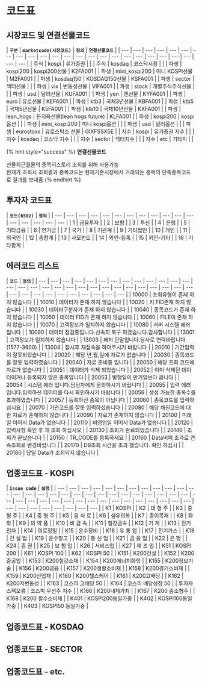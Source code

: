 # 코드표

## 시장코드 및 연결선물코드

| **`구분`** | **`marketcode(시장코드)`** | **`정의`** | **`연결선물코드`** |
| --- | --- | --- | --- | --- | --- | --- | --- | --- | --- | --- | --- | --- | --- | --- | --- | --- | --- | --- | --- | --- | --- | --- | --- |
|  주식 | kospi | 유가증권 |  |
|  주식 | kosdaq | 코스닥시장 |  |
|  파생 | kospi200 | kospi200선물 | K2FA001 |
|  파생 | mini\_kospi200 | 미니 KOSPI선물 | M2FA001 |
|  파생 | kosdaq150 | KOSDAQ150선물 | KSFA001 |
|  파생 | sector | 섹터선물 |  |
|  파생 | vix | 변동성선물 | VIFA001 |
|  파생 | stock | 개별주식주식선물 |  |
|  파생 | usd | 달러선물 | KUFA001 |
|  파생 | yen | 엔선물 | KYFA001 |
|  파생 | euro | 유로선물 | KEFA001 |
|  파생 | ktb3 | 국채3년선물 | KBFA001 |
|  파생 | ktb5 | 국채5년선물 | K5FA001 |
|  파생 | ktb10 | 국채10년선물 | KXFA001 |
|  파생 | lean\_hogs | 돈지육선물\(lean hogs future\) | KLFA001 |
|  파생 | kospi200 | kospi옵션 |  |
|  파생 | mini\_kospi200 | 미니 kospi옵션 |  |
|  파생 | usd | 달러옵션 |  |
|  파생 | eurostoxx | 유로스탁스 선물 | GIXFSSX5E |
|  지수 | kospi | 유가증권 지수 |  |
|  지수 | kosdaq | 코스닥 지수 |  |
|  지수 | sector | 섹터지수 |  |
|  지수 | etc | 기타지 |  |

{% hint style="success" %}
**연결선물코드**

선물최근월물의  종목히스토리 조회를 위해  사용가능  
현재가 조회시 조회결과 종목코드는 현재기준시장에서 거래되는 종목의 단축종목코드로 결과를 보내줌
{% endhint %}



## 투자자 코드표

| **`코드(6502)`** | **`정의`** |
| --- | --- | --- | --- | --- | --- | --- | --- | --- | --- | --- | --- | --- | --- | --- | --- | --- |
| 1 | 금융투자 |
| 2 | 보험 |
| 3 | 투신 |
| 4 | 은행 |
| 5 | 기타금융 |
| 6 | 연기금 |
| 7 | 국가 |
| 8 | 기관계 |
| 9 | 기타법인 |
| 10 | 개인 |
| 11 | 외국인 |
| 12 | 종합계 |
| 13 | 사모펀드 |
| 14 | 외인-등록 |
| 15 | 외인-기타 |
| 16 | 기타합계 |



## 에러코드 리스트

| **`코드`** | **`정의`** |
| --- | --- | --- | --- | --- | --- | --- | --- | --- | --- | --- | --- | --- | --- | --- | --- | --- | --- | --- | --- | --- | --- | --- | --- | --- | --- | --- | --- | --- | --- | --- | --- | --- | --- | --- | --- | --- | --- | --- |
| 10000 | 조회유형이 존재 하지 않습니다 |
| 10010 | 데이터가 존재 하지 않습니다 |
| 10020 | 키 FID존재 하지 않습니다 |
| 10030 | 데이터구분자가 존재 하지 않습니다 |
| 10040 | 종목코드가 존재 하지 않습니다 |
| 10050 | 데이터 FID가 존재 하지 않습니다 |
| 10060 | FILE이 존재 하지 않습니다 |
| 10070 | 고객정보가 일치하지 않습니다 |
| 10080 | 서버 시스템 에러 입니다 |
| 10090 | 데이터 점검중입니다.신속히 복구 하겠습니다.감사합니다 |
| 13001 | 고객정보가 일치하지 않습니다 |
| 13003 | 해지 단말입니다.당사로 연락바랍니다\(1577-3600\) |
| 13004 | 잠시후 재접속을 하여주시기 바랍니다 |
| 20010 | 기간입력이 잘못되었습니다 |
| 20020 | 해당 년,월,일에 자료가 없습니다 |
| 20030 | 종목코드를 잘못 입력하였습니다 |
| 20040 | 자료 준비중 입니다 |
| 20050 | 해당 조회 코드에 자료가 없습니다 |
| 20051 | 데이터가 삭제 되었습니다 |
| 20052 | 이미 삭제된 데이터이거나 등록되지 않은 종목입니다 |
| 20053 | 발행일이 만기일보다 큽니다 |
| 20054 | 시스템 에러 입니다.담당자에게 문의하시기 바랍니다 |
| 20055 | 입력 에러입니다.입력하신 데이터를 다시 확인하시기 바랍니다 |
| 20056 | 생성 가능한 종목수를 초과하였습니다 |
| 20057 | 등록하신 종목이 아닙니다 |
| 20060 | 종목코드를 입력하십시요 |
| 20070 | 기관코드를 잘못 입력하셨습니다 |
| 20080 | 해당 채권코드에 대한 자료가 존재하지 않습니다 |
| 20090 | 자료가 존재하지 않습니다 |
| 20100 | 미래일 이어서 Data가 없습니다 |
| 20110 | 비영업일 이어서 Data가 없습니다 |
| 20120 | 입력사항 확인 후 재 조회 하십시오 |
| 20130 | 조회가 완료되었습니다 |
| 20140 | 조회가 끝났습니다 |
| 20150 | TR\_CODE를 등록하세요 |
| 20160 | Data버퍼 초과로 연속조회로 변경바랍니다 |
| 20170 | DB조회 시간을 초과 했습니다. 확인 하십시 |
| 20180 | 당일 Data가 조회되지 않습니다 |



## 업종코드표 - KOSPI

| **`issue code`** | **`설명`** |
| --- | --- | --- | --- | --- | --- | --- | --- | --- | --- | --- | --- | --- | --- | --- | --- | --- | --- | --- | --- | --- | --- | --- | --- | --- | --- | --- | --- | --- | --- | --- | --- | --- | --- | --- | --- | --- | --- | --- | --- | --- | --- | --- | --- | --- | --- | --- | --- | --- | --- | --- |
| K1 | KOSPI  |
| K2 | 대 형 주                |
| K3 | 중 형 주 |
| K4 | 중 형 주 |
| K5 | 음 식 료  |
| K6 | 섬유의복           |
| K7 | 종이목재           |
| K8 | 화    학         |
| K9 | 의 약 품            |
| K10 | 비 금 속               |
| K11 | 철강금속             |
| K12 | 기    계             |
| K13 | 전기전자             |
| K14 | 의료정밀               |
| K15 | 운수장비          |
| K16 | 유 통 업        |
| K17 | 전기가스     |
| K18 | 건 설 업     |
| K19 | 운수창고        |
| K20 | 통 신 업        |
| K21 | 금 융 업       |
| K22 | 은    행           |
| K24 | 증    권              |
| K25 | 보 험 업             |
| K26 | 서비스업           |
| K27 | 제 조 업             |
| K51 | KOSPI 200     |
| K61 | KOSPI 100    |
| K62 | KOSPI 50       |
| K151 |  K200건설              |
| K152 |  K200중공업        |
| K153 |  K200철강소재        |
| K154 |  K200에너지화학    |
| K155 |  K200정보기술  |
| K156 |  K200금융        |
| K157 |  K200생활소비재      |
| K158 |  K200경기소비재       |
| K159 |  K200산업재    |
| K160 |  K200헬스케어       |
| K161 |  K200고배당  |
| K162 |  K200저변동성   |
| K163 |  코스피 고배당 50      |
| K164 |  코스피 배당성장 50   |
| 투자자스펙오류 |  코스피 우선주 지수    |
| K166 |  K200내재가치          |
| K167 |  K200 중소형주    |
| K168 |  K200 필수소비재   |
| K401 |  KOSPI200동일가중      |
| K402 |  KOSPI100동일가중  |
| K403 |  KOSPI50 동일가중   |



##  업종코드표 - KOSDAQ

##  업종코드표 - SECTOR

##  업종코드표 - etc.



